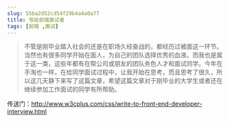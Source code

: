 ```yaml
---
slug: 55ba2d52cd54f29b4a4a0a77
title: 写给前端面试者
tags: [前端 ,面试]
---
```


> 不管是刚毕业踏入社会的还是在职场久经奋战的，都经历过被面这一环节。当然也有很多同学开始在面人，为自己的团队选择优秀的血液。而我也是属于这一类，这些年都有在帮公司或朋友的团队务色人才和面试同学。今年在手淘也一样，在给同学面试过程中，让我开始在思考，而且思考了很久，所以这几天静下来写了这篇文章，希望这篇文章对于刚毕业的大学生或者还在继续参加工作面试的同学有所帮助。


传送门：http://www.w3cplus.com/css/write-to-front-end-developer-interview.html
